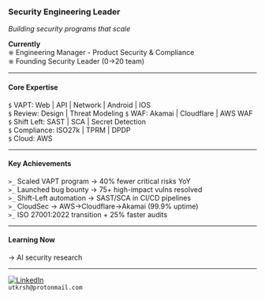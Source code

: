 ### Security Engineering Leader
*Building security programs that scale*

**Currently**  
⎈ Engineering Manager - Product Security & Compliance  
⎈ Founding Security Leader (0→20 team)

---

#### Core Expertise  
`$` VAPT: Web | API | Network | Android | IOS  
`$` Review: Design | Threat Modeling 
`$` WAF: Akamai | Cloudflare | AWS WAF  
`$` Shift Left: SAST | SCA | Secret Detection  
`$` Compliance: ISO27k | TPRM | DPDP  
`$` Cloud: AWS

---

#### Key Achievements  
`>_` Scaled VAPT program → 40% fewer critical risks YoY  
`>_` Launched bug bounty → 75+ high-impact vulns resolved  
`>_` Shift-Left automation → SAST/SCA in CI/CD pipelines  
`>_` CloudSec → AWS→Cloudflare→Akamai (99.9% uptime)  
`>_` ISO 27001:2022 transition + 25% faster audits  

---

#### Learning Now  
→ AI security research   

---

[![LinkedIn](https://img.shields.io/badge/-Connect-0A66C2?style=flat&logo=linkedin)](https://www.linkedin.com/in/utkarshtiwari/)  
`utkrsh@protonmail.com`
